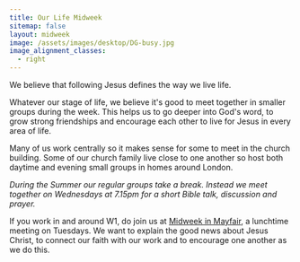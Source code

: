 ```yaml
---
title: Our Life Midweek
sitemap: false
layout: midweek
image: /assets/images/desktop/DG-busy.jpg
image_alignment_classes:
  - right
---
```

We believe that following Jesus defines the way we live life.

Whatever our stage of life, we believe it's good to meet together in smaller groups during the week. This helps us to go deeper into God's word, to grow strong friendships and encourage each other to live for Jesus in every area of life.

Many of us work centrally so it makes sense for some to meet in the church building. Some of our church family live close to one another so host both daytime and evening small groups in homes around London.

*During the Summer our regular groups take a break. Instead we meet together on Wednesdays at 7.15pm for a short Bible talk, discussion and prayer.*

If you work in and around W1, do join us at [Midweek in Mayfair](http://midweekinmayfair.org), a lunchtime meeting on Tuesdays. We want to explain the good news about Jesus Christ, to connect our faith with our work and to encourage one another as we do this.
